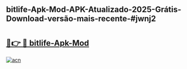 ## bitlife-Apk-Mod-APK-Atualizado-2025-Grátis-Download-versão-mais-recente-#jwnj2

# <h2><a href="https://ainizakaria.my?title=bitlife-Apk-Mod&ref=20M">🔗👉 🔴 bitlife-Apk-Mod</a></h2>

[![acn](https://github.com/user-attachments/assets/0f9c940e-d8b0-45ae-aac7-cd30a18b3e1c)](https://ainizakaria.my?title=bitlife-Apk-Mod&ref=20M)

